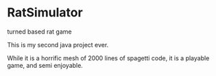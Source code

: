 # RatSimulator
turned based rat game

This is my second java project ever.

While it is a horrific mesh of 2000 lines of spagetti code, it is a playable game, and semi enjoyable.
